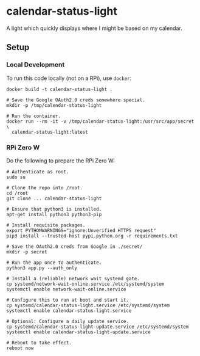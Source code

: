 # calendar-status-light
A light which quickly displays where I might be based on my calendar.

## Setup

### Local Development

To run this code locally (not on a RPi), use `docker`:

```shell
docker build -t calendar-status-light .

# Save the Google OAuth2.0 creds somewhere special.
mkdir -p /tmp/calendar-status-light

# Run the container.
docker run --rm -it -v /tmp/calendar-status-light:/usr/src/app/secret \
  calendar-status-light:latest
```

### RPi Zero W

Do the following to prepare the RPi Zero W:

```shell
# Authenticate as root.
sudo su

# Clone the repo into /root.
cd /root
git clone ... calendar-status-light

# Ensure that python3 is installed.
apt-get install python3 python3-pip

# Install requisite packages.
export PYTHONWARNINGS="ignore:Unverified HTTPS request"
pip3 install --trusted-host pypi.python.org -r requirements.txt

# Save the OAuth2.0 creds from Google in ./secret/
mkdir -p secret

# Run the app once to authenticate.
python3 app.py --auth_only

# Install a (reliable) network wait systemd gate.
cp systemd/network-wait-online.service /etc/systemd/system
systemctl enable network-wait-online.service

# Configure this to run at boot and start it.
cp systemd/calendar-status-light.service /etc/systemd/system
systemctl enable calendar-status-light.service

# Optional: Configure a daily update service.
cp systemd/calendar-status-light-update.service /etc/systemd/system
systemctl enable calendar-status-light-update.service

# Reboot to take effect.
reboot now
```
